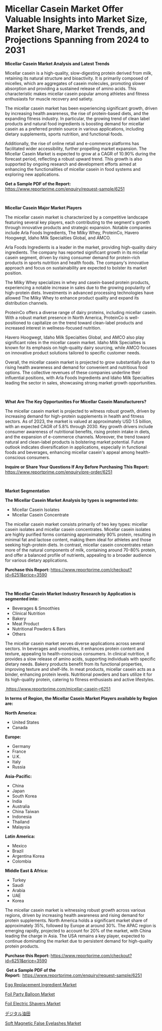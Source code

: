 <p><h1>Micellar Casein Market Offer Valuable Insights into Market Size, Market Share, Market Trends, and Projections Spanning from 2024 to 2031</h1></p><p><strong>Micellar Casein Market Analysis and Latest Trends</strong></p>
<p><p>Micellar casein is a high-quality, slow-digesting protein derived from milk, retaining its natural structure and bioactivity. It is primarily composed of micelles, which are aggregates of casein molecules, promoting slower absorption and providing a sustained release of amino acids. This characteristic makes micellar casein popular among athletes and fitness enthusiasts for muscle recovery and satiety. </p><p>The micellar casein market has been experiencing significant growth, driven by increasing health awareness, the rise of protein-based diets, and the expanding fitness industry. In particular, the growing trend of clean label products and natural food ingredients is boosting demand for micellar casein as a preferred protein source in various applications, including dietary supplements, sports nutrition, and functional foods. </p><p>Additionally, the rise of online retail and e-commerce platforms has facilitated wider accessibility, further propelling market expansion. The Micellar Casein Market is expected to grow at a CAGR of 10.90% during the forecast period, reflecting a robust upward trend. This growth is also supported by ongoing research and development efforts aimed at enhancing the functionalities of micellar casein in food systems and exploring new applications.</p></p>
<p><strong>Get a Sample PDF of the Report:&nbsp;</strong> <a href="https://www.reportprime.com/enquiry/request-sample/6251">https://www.reportprime.com/enquiry/request-sample/6251</a></p>
<p>&nbsp;</p>
<p><strong>Micellar Casein Major Market Players</strong></p>
<p><p>The micellar casein market is characterized by a competitive landscape featuring several key players, each contributing to the segment's growth through innovative products and strategic expansion. Notable companies include Arla Foods Ingredients, The Milky Whey, ProteinCo, Havero Hoogwegt, Idaho Milk Specialties Global, and AMCO.</p><p>Arla Foods Ingredients is a leader in the market, providing high-quality dairy ingredients. The company has reported significant growth in its micellar casein segment, driven by rising consumer demand for protein-rich products in sports nutrition and health foods. The company's innovative approach and focus on sustainability are expected to bolster its market position.</p><p>The Milky Whey specializes in whey and casein-based protein products, experiencing a notable increase in sales due to the growing popularity of high-protein diets. Investments in advanced processing technologies have allowed The Milky Whey to enhance product quality and expand its distribution channels.</p><p>ProteinCo offers a diverse range of dairy proteins, including micellar casein. With a robust market presence in North America, ProteinCo is well-positioned to capitalize on the trend toward clean-label products and increased interest in wellness-focused nutrition.</p><p>Havero Hoogwegt, Idaho Milk Specialties Global, and AMCO also play significant roles in the micellar casein market. Idaho Milk Specialties is known for its emphasis on high-quality dairy sourcing, while AMCO focuses on innovative product solutions tailored to specific customer needs.</p><p>Overall, the micellar casein market is projected to grow substantially due to rising health awareness and demand for convenient and nutritious food options. The collective revenues of these companies underline their influential positions, with Arla Foods Ingredients and Idaho Milk Specialties leading the sector in sales, showcasing strong market growth opportunities.</p></p>
<p>&nbsp;</p>
<p><strong>What Are The Key Opportunities For Micellar Casein Manufacturers?</strong></p>
<p><p>The micellar casein market is projected to witness robust growth, driven by increasing demand for high-protein supplements in health and fitness sectors. As of 2023, the market is valued at approximately USD 1.5 billion, with an expected CAGR of 5.8% through 2030. Key growth drivers include consumer awareness of nutritional benefits, rising protein intake in diets, and the expansion of e-commerce channels. Moreover, the trend toward natural and clean-label products is bolstering market potential. Future outlook indicates diversification in applications, especially in functional foods and beverages, enhancing micellar casein's appeal among health-conscious consumers.</p></p>
<p><strong>Inquire or Share Your Questions If Any Before Purchasing This Report:</strong> <a href="https://www.reportprime.com/enquiry/pre-order/6251">https://www.reportprime.com/enquiry/pre-order/6251</a></p>
<p>&nbsp;</p>
<p><strong>Market Segmentation</strong></p>
<p><strong>The Micellar Casein Market Analysis by types is segmented into:</strong></p>
<p><ul><li>Micellar Casein Isolates</li><li>Micellar Casein Concentrate</li></ul></p>
<p><p>The micellar casein market consists primarily of two key types: micellar casein isolates and micellar casein concentrates. Micellar casein isolates are highly purified forms containing approximately 90% protein, resulting in minimal fat and lactose content, making them ideal for athletes and those seeking high-protein diets. In contrast, micellar casein concentrates retain more of the natural components of milk, containing around 70-80% protein, and offer a balanced profile of nutrients, appealing to a broader audience for various dietary applications.</p></p>
<p><strong>Purchase this Report:&nbsp;</strong><a href="https://www.reportprime.com/checkout?id=6251&price=3590">https://www.reportprime.com/checkout?id=6251&price=3590</a></p>
<p>&nbsp;</p>
<p><strong>The Micellar Casein Market Industry Research by Application is segmented into:</strong></p>
<p><ul><li>Beverages & Smoothies</li><li>Clinical Nutrition</li><li>Bakery</li><li>Meat Product</li><li>Nutritional Powders & Bars</li><li>Others</li></ul></p>
<p><p>The micellar casein market serves diverse applications across several sectors. In beverages and smoothies, it enhances protein content and texture, appealing to health-conscious consumers. In clinical nutrition, it provides a slow release of amino acids, supporting individuals with specific dietary needs. Bakery products benefit from its functional properties, improving texture and shelf-life. In meat products, micellar casein acts as a binder, enhancing protein levels. Nutritional powders and bars utilize it for its high-quality protein, catering to fitness enthusiasts and active lifestyles.</p></p>
<p><a href="https://www.reportprime.com/micellar-casein-r6251">&nbsp;https://www.reportprime.com/micellar-casein-r6251</a></p>
<p><strong>In terms of Region, the Micellar Casein Market Players available by Region are:</strong></p>
<p>
    <p> <strong> North America: </strong>
        <ul>
            <li>United States</li>
            <li>Canada</li>
        </ul>
        </p> 
    <p> <strong> Europe: </strong>
        <ul>
            <li>Germany</li>
            <li>France</li>
            <li>U.K.</li>
            <li>Italy</li>
            <li>Russia</li>
        </ul>
        </p> 
    <p> <strong> Asia-Pacific: </strong>
        <ul>
            <li>China</li>
            <li>Japan</li>
            <li>South Korea</li>
            <li>India</li>
            <li>Australia</li>
            <li>China Taiwan</li>
            <li>Indonesia</li>
            <li>Thailand</li>
            <li>Malaysia</li>
        </ul>
        </p> 
    <p> <strong> Latin America: </strong>
        <ul>
            <li>Mexico</li>
            <li>Brazil</li>
            <li>Argentina Korea</li>
            <li>Colombia</li>
        </ul>
        </p> 
    <p> <strong> Middle East & Africa: </strong>
        <ul>
            <li>Turkey</li>
            <li>Saudi</li>
            <li>Arabia</li>
            <li>UAE</li>
            <li>Korea</li>
        </ul>
    </p>
    </p>
<p><p>The micellar casein market is witnessing robust growth across various regions, driven by increasing health awareness and rising demand for protein supplements. North America holds a significant market share of approximately 35%, followed by Europe at around 30%. The APAC region is emerging rapidly, projected to account for 20% of the market, with China leading the charge in Asia. The USA remains a key player, expected to continue dominating the market due to persistent demand for high-quality protein products.</p></p>
<p><strong>Purchase this Report: </strong><a href="https://www.reportprime.com/checkout?id=6251&price=3590">https://www.reportprime.com/checkout?id=6251&price=3590</a></p>
<p>&nbsp;<strong>Get a Sample PDF of the Report:&nbsp;&nbsp;</strong><a href="https://www.reportprime.com/enquiry/request-sample/6251">https://www.reportprime.com/enquiry/request-sample/6251</a></p>
<p><strong></strong></p>
<p><p><a href="https://github.com/gulaimolin/Market-Research-Report-List-6/blob/main/egg-replacement-ingredient-market.md">Egg Replacement Ingredient Market</a></p><p><a href="https://www.linkedin.com/pulse/foil-party-balloon-industry-sector-market-dynamics-future-scenarios-gu6ec?trackingId=WZHXfrcdQP%2BoXHTqpjyLzw%3D%3D">Foil Party Balloon Market</a></p><p><a href="https://www.linkedin.com/pulse/foil-electric-shavers-market-forecast-global-trends-analysis-6rdgc?trackingId=vIAhTF4cTcKiMsNF6tejTQ%3D%3D">Foil Electric Shavers Market</a></p><p><a href="https://medium.com/@emmittkutch2023/%E3%82%B0%E3%83%AD%E3%83%BC%E3%83%90%E3%83%AB%E3%83%87%E3%82%B8%E3%82%BF%E3%83%AB%E6%B2%B9%E7%94%B0%E5%B8%82%E5%A0%B4%E3%81%AE%E5%B8%82%E5%A0%B4%E5%8B%95%E5%90%91-%E4%BA%88%E6%B8%AC%E3%81%A8%E5%88%86%E6%9E%90-2024%E5%B9%B4-2031%E5%B9%B4-4115b07c07ff">デジタル油田</a></p><p><a href="https://issuu.com/reportprime-2/docs/soft-magnetic-false-eyelashes-marke_76a57b3b07c4ca">Soft Magnetic False Eyelashes Market</a></p></p>